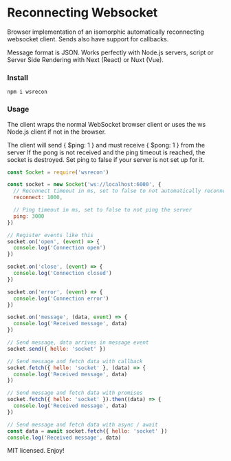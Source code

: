# Reconnecting Websocket

Browser implementation of an isomorphic automatically reconnecting websocket client. Sends also have support for callbacks.

Message format is JSON. Works perfectly with Node.js servers, script or Server Side Rendering with Next (React) or Nuxt (Vue).

### Install
```
npm i wsrecon
```

### Usage
The client wraps the normal WebSocket browser client or uses the ws Node.js client if not in the browser.

The client will send { $ping: 1 } and must receive { $pong: 1 } from the server
If the pong is not received and the ping timeout is reached, the socket is destroyed. Set ping to false if your server is not set up for it.
```javascript
const Socket = require('wsrecon')

const socket = new Socket('ws://localhost:6000', {
  // Reconnect timeout in ms, set to false to not automatically reconnect
  reconnect: 1000,

  // Ping timeout in ms, set to false to not ping the server
  ping: 3000
})

// Register events like this
socket.on('open', (event) => {
  console.log('Connection open')
})

socket.on('close', (event) => {
  console.log('Connection closed')
})

socket.on('error', (event) => {
  console.log('Connection error')
})

socket.on('message', (data, event) => {
  console.log('Received message', data)
})

// Send message, data arrives in message event
socket.send({ hello: 'socket' })

// Send message and fetch data with callback
socket.fetch({ hello: 'socket' }, (data) => {
  console.log('Received message', data)
})

// Send message and fetch data with promises
socket.fetch({ hello: 'socket' }).then((data) => {
  console.log('Received message', data)
})

// Send message and fetch data with async / await
const data = await socket.fetch({ hello: 'socket' })
console.log('Received message', data)
```
MIT licensed. Enjoy!
